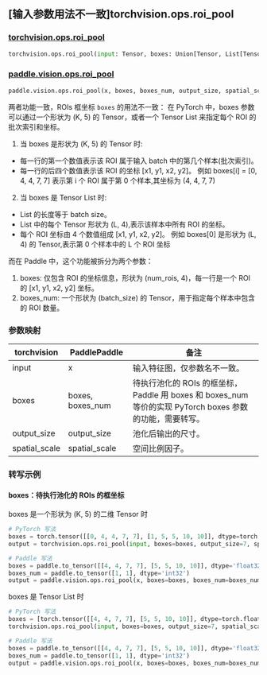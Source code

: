 ## [输入参数用法不一致]torchvision.ops.roi_pool

### [torchvision.ops.roi_pool](https://pytorch.org/vision/main/generated/torchvision.ops.roi_pool.html)

```python
torchvision.ops.roi_pool(input: Tensor, boxes: Union[Tensor, List[Tensor]], output_size: None, spatial_scale: float = 1.0)
```

### [paddle.vision.ops.roi_pool](https://www.paddlepaddle.org.cn/documentation/docs/zh/api/paddle/vision/ops/roi_pool_cn.html)

```python
paddle.vision.ops.roi_pool(x, boxes, boxes_num, output_size, spatial_scale=1.0, name=None)
```

两者功能一致，ROIs 框坐标 `boxes` 的用法不一致：
在 PyTorch 中，boxes 参数可以通过一个形状为 (K, 5) 的 Tensor，或者一个 Tensor List 来指定每个 ROI 的批次索引和坐标。
1. 当 boxes 是形状为 (K, 5) 的 Tensor 时:
- 每一行的第一个数值表示该 ROI 属于输入 batch 中的第几个样本(批次索引)。
- 每一行的后四个数值表示该 ROI 的坐标 [x1, y1, x2, y2]。
例如 boxes[i] = [0, 4, 4, 7, 7] 表示第 i 个 ROI 属于第 0 个样本,其坐标为 (4, 4, 7, 7)
2. 当 boxes 是 Tensor List 时:
- List 的长度等于 batch size。
- List 中的每个 Tensor 形状为 (L, 4),表示该样本中所有 ROI 的坐标。
- 每个 ROI 坐标由 4 个数值组成 [x1, y1, x2, y2]。
例如 boxes[0] 是形状为 (L, 4) 的 Tensor,表示第 0 个样本中的 L 个 ROI 坐标

而在 Paddle 中，这个功能被拆分为两个参数：
1. boxes: 仅包含 ROI 的坐标信息，形状为 (num_rois, 4)，每一行是一个 ROI 的 [x1, y1, x2, y2] 坐标。
2. boxes_num: 一个形状为 (batch_size) 的 Tensor，用于指定每个样本中包含的 ROI 数量。

### 参数映射

| torchvision                           | PaddlePaddle       | 备注      |
| ------------------------------------- | ------------------ | -------- |
| input                                 | x                  | 输入特征图，仅参数名不一致。|
| boxes                                 | boxes, boxes_num   | 待执行池化的 ROIs 的框坐标，Paddle 用 boxes 和 boxes_num 等价的实现 PyTorch boxes 参数的功能，需要转写。|
| output_size                           | output_size        | 池化后输出的尺寸。|
| spatial_scale                         | spatial_scale      | 空间比例因子。|

### 转写示例
#### boxes：待执行池化的 ROIs 的框坐标
boxes 是一个形状为 (K, 5) 的二维 Tensor 时
```python
# PyTorch 写法
boxes = torch.tensor([[0, 4, 4, 7, 7], [1, 5, 5, 10, 10]], dtype=torch.float32)
output = torchvision.ops.roi_pool(input, boxes=boxes, output_size=7, spatial_scale=1.0)

# Paddle 写法
boxes = paddle.to_tensor([[4, 4, 7, 7], [5, 5, 10, 10]], dtype='float32')
boxes_num = paddle.to_tensor([1, 1], dtype='int32')
output = paddle.vision.ops.roi_pool(x, boxes=boxes, boxes_num=boxes_num, output_size=7, spatial_scale=1.0)
```

boxes 是 Tensor List 时
```python
# PyTorch 写法
boxes = [torch.tensor([[4, 4, 7, 7], [5, 5, 10, 10]], dtype=torch.float32)]
torchvision.ops.roi_pool(input, boxes=boxes, output_size=7, spatial_scale=1.0)

# Paddle 写法
boxes = paddle.to_tensor([[4, 4, 7, 7], [5, 5, 10, 10]], dtype='float32')
boxes_num = paddle.to_tensor([1, 1], dtype='int32')
output = paddle.vision.ops.roi_pool(x, boxes=boxes, boxes_num=boxes_num, output_size=7, spatial_scale=1.0)
```
